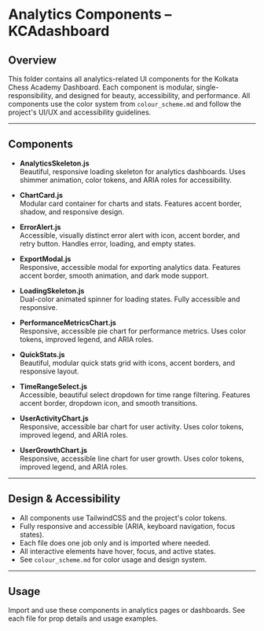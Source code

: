 # Analytics Components – KCAdashboard

## Overview

This folder contains all analytics-related UI components for the Kolkata Chess Academy Dashboard. Each component is modular, single-responsibility, and designed for beauty, accessibility, and performance. All components use the color system from `colour_scheme.md` and follow the project's UI/UX and accessibility guidelines.

---

## Components

- **AnalyticsSkeleton.js**  
  Beautiful, responsive loading skeleton for analytics dashboards. Uses shimmer animation, color tokens, and ARIA roles for accessibility.

- **ChartCard.js**  
  Modular card container for charts and stats. Features accent border, shadow, and responsive design.

- **ErrorAlert.js**  
  Accessible, visually distinct error alert with icon, accent border, and retry button. Handles error, loading, and empty states.

- **ExportModal.js**  
  Responsive, accessible modal for exporting analytics data. Features accent border, smooth animation, and dark mode support.

- **LoadingSkeleton.js**  
  Dual-color animated spinner for loading states. Fully accessible and responsive.

- **PerformanceMetricsChart.js**  
  Responsive, accessible pie chart for performance metrics. Uses color tokens, improved legend, and ARIA roles.

- **QuickStats.js**  
  Beautiful, modular quick stats grid with icons, accent borders, and responsive layout.

- **TimeRangeSelect.js**  
  Accessible, beautiful select dropdown for time range filtering. Features accent border, dropdown icon, and smooth transitions.

- **UserActivityChart.js**  
  Responsive, accessible bar chart for user activity. Uses color tokens, improved legend, and ARIA roles.

- **UserGrowthChart.js**  
  Responsive, accessible line chart for user growth. Uses color tokens, improved legend, and ARIA roles.

---

## Design & Accessibility

- All components use TailwindCSS and the project's color tokens.
- Fully responsive and accessible (ARIA, keyboard navigation, focus states).
- Each file does one job only and is imported where needed.
- All interactive elements have hover, focus, and active states.
- See `colour_scheme.md` for color usage and design system.

---

## Usage

Import and use these components in analytics pages or dashboards. See each file for prop details and usage examples.
